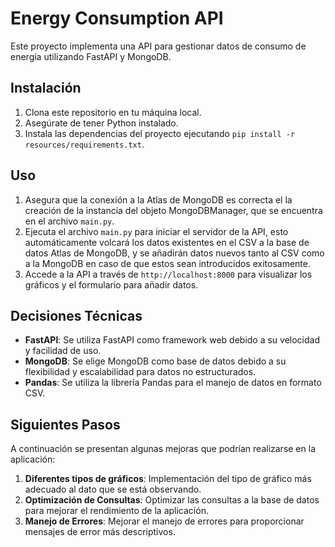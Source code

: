 # Energy Consumption API

Este proyecto implementa una API para gestionar datos de consumo de energía utilizando FastAPI y MongoDB.

## Instalación

1. Clona este repositorio en tu máquina local.
2. Asegúrate de tener Python instalado.
3. Instala las dependencias del proyecto ejecutando `pip install -r resources/requirements.txt`.

## Uso

1. Asegura que la conexión a la Atlas de MongoDB es correcta el la creación de la instancia del objeto MongoDBManager, que se encuentra en el archivo `main.py`.
2. Ejecuta el archivo `main.py` para iniciar el servidor de la API, esto automáticamente volcará los datos existentes en el CSV a la base de datos Atlas de MongoDB, y se añadirán datos nuevos tanto al CSV como a la MongoDB en caso de que estos sean introducidos exitosamente.
3. Accede a la API a través de `http://localhost:8000` para visualizar los gráficos y el formulario para añadir datos.

## Decisiones Técnicas

- **FastAPI**: Se utiliza FastAPI como framework web debido a su velocidad y facilidad de uso.
- **MongoDB**: Se elige MongoDB como base de datos debido a su flexibilidad y escalabilidad para datos no estructurados.
- **Pandas**: Se utiliza la librería Pandas para el manejo de datos en formato CSV.

## Siguientes Pasos

A continuación se presentan algunas mejoras que podrían realizarse en la aplicación:

1. **Diferentes tipos de gráficos**: Implementación del tipo de gráfico más adecuado al dato que se está observando.
2. **Optimización de Consultas**: Optimizar las consultas a la base de datos para mejorar el rendimiento de la aplicación.
3. **Manejo de Errores**: Mejorar el manejo de errores para proporcionar mensajes de error más descriptivos.


